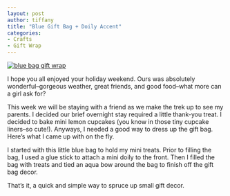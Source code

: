 ```yaml
---
layout: post
author: tiffany
title: "Blue Gift Bag + Doily Accent"
categories: 
- Crafts
- Gift Wrap
---
```


[![blue bag gift wrap](jekyll_uploads/2012/05/bluebaggiftwrap1-325x488.jpg "bluebaggiftwrap1")](http://www.sweetpeonies.com/2012/05/4222/bluebaggiftwrap1/)

I hope you all enjoyed your holiday weekend. Ours was absolutely wonderful–gorgeous weather, great friends, and good food–what more can a girl ask for?

This week we will be staying with a friend as we make the trek up to see my parents. I decided our brief overnight stay required a little thank-you treat. I decided to bake mini lemon cupcakes (you know in those tiny cupcake liners–so cute!). Anyways, I needed a good way to dress up the gift bag. Here’s what I came up with on the fly.

I started with this little blue bag to hold my mini treats. Prior to filling the bag, I used a glue stick to attach a mini doily to the front. Then I filled the bag with treats and tied an aqua bow around the bag to finish off the gift bag decor.

That’s it, a quick and simple way to spruce up small gift decor.